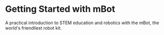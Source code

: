 # Getting Started with mBot

A practical introduction to STEM education and robotics with the mBot, the world's friendliest robot kit.

